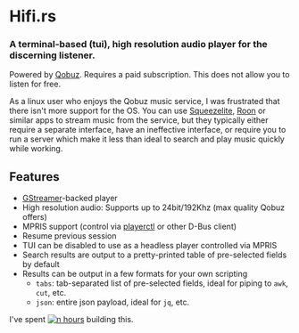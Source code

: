 # Hifi.rs

### A terminal-based (tui), high resolution audio player for the discerning listener.

Powered by [Qobuz](https://www.qobuz.com). Requires a paid subscription. This does not allow you to listen for free.

As a linux user who enjoys the Qobuz music service, I was frustrated that there isn't more support for the OS. You can use [Squeezelite](https://github.com/ralph-irving/squeezelite), [Roon](https://roonlabs.com/) or similar apps to stream music from the service, but they typically either require a separate interface, have an ineffective interface, or require you to run a server which make it less than ideal to search and play music quickly while working.

## Features

- [GStreamer](https://gstreamer.freedesktop.org/)-backed player
- High resolution audio: Supports up to 24bit/192Khz (max quality Qobuz offers)
- MPRIS support (control via [playerctl](https://github.com/altdesktop/playerctl) or other D-Bus client)
- Resume previous session
- TUI can be disabled to use as a headless player controlled via MPRIS
- Search results are output to a pretty-printed table of pre-selected fields by default
- Results can be output in a few formats for your own scripting
  - `tabs`: tab-separated list of pre-selected fields, ideal for piping to `awk`, `cut`, etc.
  - `json`: entire json payload, ideal for `jq`, etc.

I've spent [![n hours](https://wakatime.com/badge/user/a20519d3-9690-4af7-ad04-136d21595be5/project/aaa28014-a87d-40db-961a-0d1ab3b0f3ea.svg)](https://wakatime.com/badge/user/a20519d3-9690-4af7-ad04-136d21595be5/project/aaa28014-a87d-40db-961a-0d1ab3b0f3ea) building this.

